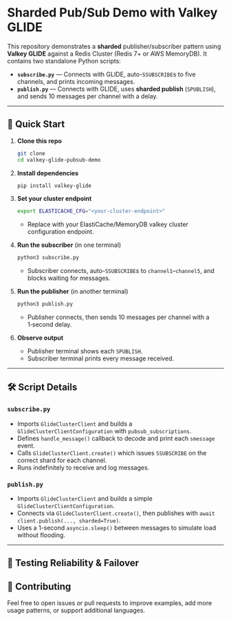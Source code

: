 # Sharded Pub/Sub Demo with Valkey GLIDE

This repository demonstrates a **sharded** publisher/subscriber pattern using **Valkey GLIDE** against a Redis Cluster (Redis 7+ or AWS MemoryDB). It contains two standalone Python scripts:

* **`subscribe.py`** — Connects with GLIDE, auto-`SSUBSCRIBE`s to five channels, and prints incoming messages.
* **`publish.py`** — Connects with GLIDE, uses **sharded publish** (`SPUBLISH`), and sends 10 messages per channel with a delay.

---

## 🚀 Quick Start

1. **Clone this repo**

   ```bash
   git clone 
   cd valkey-glide-pubsub-demo
   ```

2. **Install dependencies**

   ```bash
   pip install valkey-glide
   ```

3. **Set your cluster endpoint**

   ```bash
   export ELASTICACHE_CFG="<your-cluster-endpoint>"
   ```

   * Replace with your ElastiCache/MemoryDB valkey cluster configuration endpoint.

4. **Run the subscriber** (in one terminal)

   ```bash
   python3 subscribe.py
   ```

   * Subscriber connects, auto-`SSUBSCRIBE`s to `channel1`–`channel5`, and blocks waiting for messages.

5. **Run the publisher** (in another terminal)

   ```bash
   python3 publish.py
   ```

   * Publisher connects, then sends 10 messages per channel with a 1‑second delay.

6. **Observe output**

   * Publisher terminal shows each `SPUBLISH`.
   * Subscriber terminal prints every message received.

---

## 🛠️ Script Details

### `subscribe.py`

* Imports `GlideClusterClient` and builds a `GlideClusterClientConfiguration` with `pubsub_subscriptions`.
* Defines `handle_message()` callback to decode and print each `smessage` event.
* Calls `GlideClusterClient.create()` which issues `SSUBSCRIBE` on the correct shard for each channel.
* Runs indefinitely to receive and log messages.

### `publish.py`

* Imports `GlideClusterClient` and builds a simple `GlideClusterClientConfiguration`.
* Connects via `GlideClusterClient.create()`, then publishes with `await client.publish(..., sharded=True)`.
* Uses a 1-second `asyncio.sleep()` between messages to simulate load without flooding.

---



## 🔧 Testing Reliability & Failover

## 🤝 Contributing

Feel free to open issues or pull requests to improve examples, add more usage patterns, or support additional languages.

